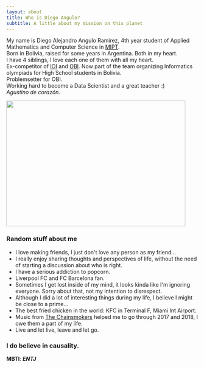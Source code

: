 ```yaml
---
layout: about
title: Who is Diego Angulo?
subtitle: A little about my mission on this planet
---
```

 
My name is Diego Alejandro Angulo Ramirez, 4th year student of Applied Mathematics and Computer Science in [MIPT](https://mipt.ru/english/).<br>
Born in Bolivia, raised for some years in Argentina. Both in my heart.<br>
I have 4 siblings, I love each one of them with all my heart.<br>
Ex-competitor of [IOI](https://ioinformatics.org/) and [OBI](https://www.facebook.com/olimpiadabolivianadeinformatica).
Now part of the team organizing Informatics olympiads for High School students in Bolivia.<br>
Problemsetter for OBI.<br>
Working hard to become a Data Scientist and a great teacher :)<br>
_Agustino de corazón_.
 
<img src="/assets/img/WayToIran.jpg" width="470" height="330" class="center"/>
 
### Random stuff about me
 
- I love making friends, I just don't love any person as my friend...
- I really enjoy sharing thoughts and perspectives of life, without the need of starting a discussion about who is right.
- I have a serious addiction to popcorn.
- Liverpool FC and FC Barcelona fan.
- Sometimes I get lost inside of my mind, it looks kinda like I'm ignoring everyone. Sorry about that, not my intention to disrespect.
- Although I did a lot of interesting things during my life, I believe I might be close to a prime...
- The best fried chicken in the world: KFC in Terminal F, Miami Int Airport.
- Music from [The Chainsmokers](https://www.youtube.com/watch?v=eACohWVwTOc_) helped me to go through 2017 and 2018, I owe them a part of my life.
- Live and let live, leave and let go.

### I do believe in causality.


**MBTI**: ***ENTJ***